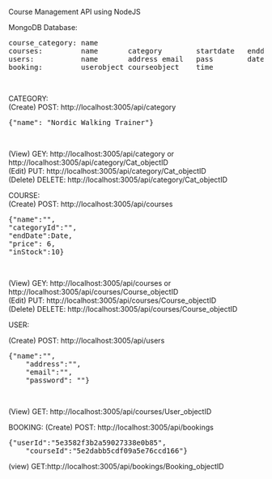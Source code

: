 Course Management API using NodeJS<br>

MongoDB Database:<br>
<pre>
course_category: name					
courses:	     name	    category	    startdate	enddate	price	instock
users:	         name	    address	email	pass	    date	
booking:	     userobject	courseobject	time	</pre><br>		


CATEGORY:<br>
(Create) POST: http://localhost:3005/api/category <br> 
<pre>{"name": "Nordic Walking Trainer"}</pre><br>
(View) GEY: http://localhost:3005/api/category  or http://localhost:3005/api/category/Cat_objectID<br>
(Edit) PUT: http://localhost:3005/api/category/Cat_objectID<br>
(Delete) DELETE: http://localhost:3005/api/category/Cat_objectID<br>

COURSE:<br>
(Create) POST: http://localhost:3005/api/courses  <br>
<pre>{"name":"",
"categoryId":"",
"endDate":Date,
"price": 6,
"inStock":10}</pre><br>
(View) GEY: http://localhost:3005/api/courses  or http://localhost:3005/api/courses/Course_objectID<br>
(Edit) PUT: http://localhost:3005/api/courses/Course_objectID<br>
(Delete) DELETE: http://localhost:3005/api/courses/Course_objectID<br>

USER:<br>

(Create) POST: http://localhost:3005/api/users  <br>
<pre>{"name":"",
	"address":"",
	"email":"",
	"password": ""}</pre><br>
(View) GET: http://localhost:3005/api/courses/User_objectID<br>

BOOKING:
(Create) POST: http://localhost:3005/api/bookings<br>
<pre>{"userId":"5e3582f3b2a59027338e0b85",
	"courseId":"5e2dabb5cdf09a5e76ccd166"}</pre>
(view) GET:http://localhost:3005/api/bookings/Booking_objectID<br>     